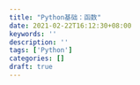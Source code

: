```yaml
---
title: "Python基础：函数"
date: 2021-02-22T16:12:30+08:00
keywords: ''
description: ''
tags: ['Python']
categories: []
draft: true
---
```


